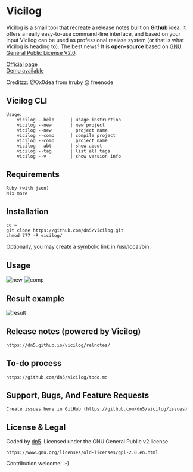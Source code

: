 # Vicilog
Vicilog is a small tool that recreate a release notes built on **Github** idea. It offers a really easy-to-use command-line interface, and based on your input Vicilog can be used as professional realase system (or that is what Vicilog is heading to). The best news? It is **open-source** based on [GNU General Public License V2.0](https://www.gnu.org/licenses/old-licenses/gpl-2.0.en.html).

[Official page](https://dn5.github.io/vicilog)  
[Demo available](https://dn5.github.io/vicilog/relnotes)  
  
Creditzz: @Ox0dea from #ruby @ freenode   

## Vicilog CLI
    Usage:
        vicilog --help      | usage instruction
        vicilog --new       | new project
        vicilog --new         project name
        vicilog --comp      | compile project
        vicilog --comp        project name
        vicilog --abt       | show about
        vicilog --tag       | list all tags
        vicilog --v         | show version info

## Requirements
    Ruby (with json)
    Nix more

## Installation
    cd ~
    git clone https://github.com/dn5/vicilog.git
    chmod 777 -R vicilog/

Optionally, you may create a symbolic link in /usr/local/bin.

## Usage
![new](http://dn5.github.io/vicilog/img/new.gif)
![comp](http://dn5.github.io/vicilog/img/comp.gif)

## Result example
![result](http://dn5.github.io/vicilog/img/releg.png)

## Release notes (powered by Vicilog)
    https://dn5.github.io/vicilog/relnotes/
    
## To-do process
    https://github.com/dn5/vicilog/todo.md

## Support, Bugs, And Feature Requests
    Create issues here in GitHub (https://github.com/dn5/vicilog/issues)

## License & Legal
Coded by [dn5](https://twitter.com/dn5__).
Licensed under the GNU General Public v2 license.

    https://www.gnu.org/licenses/old-licenses/gpl-2.0.en.html

Contribution welcome! :-)
